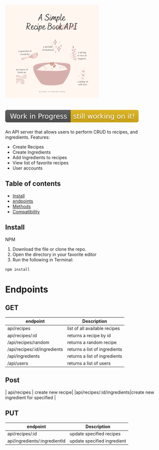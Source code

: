 
# ![Recipe Book API](./public/recipe-logo.png)

## ![Work In Progress](./public/wipBadge.svg)

An API server that allows users to perform CRUD to recipes, and ingredients.
Features:

- Create Recipes
- Create Ingredients
- Add Ingredients to recipes
- View list of favorite recipes
- User accounts

## Table of contents

- [Install](#install)
- [endpoints](#endpoints)
- [Methods](#methods)
- [Compatibility](#compatibility)

## Install

NPM

1. Download the file or clone the repo.
2. Open the directory in your favorite editor
3. Run the following in Terminal:

```bash
npm install
```

# Endpoints

## GET

| endpoint                     | Description                   |
| ---------------------------- | ----------------------------- |
| api/recipes                  | list of all available recipes |
| api/recipes/:id              | returns a recipe by id        |
| /api/recipes/random          | returns a random recipe       |
| /api/recipes/:id/ingredients | returns a list of ingredients |
| /api/ingredients             | returns a list of ingredients |
| /api/users                   | returns a list of users       |

## Post

| api/recipes | create new recipe|
|api/recipes/:id/ingredients|create new ingredient for specified |

## PUT

| endpoint                      | Description                 |
| ----------------------------- | --------------------------- |
| api/recipes/:id               | update specified recipes    |
| api/ingredients/:ingredientId | update specified ingredient |
